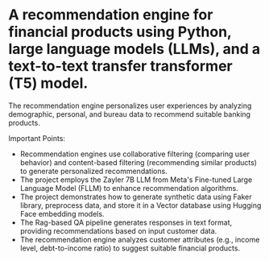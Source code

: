 # A recommendation engine for financial products using Python, large language models (LLMs), and a text-to-text transfer transformer (T5) model. 

The recommendation engine personalizes user experiences by analyzing demographic, personal, and bureau data to recommend suitable banking products.

Important Points:

- Recommendation engines use collaborative filtering (comparing user behavior) and content-based filtering (recommending similar products) to generate personalized recommendations.
- The project employs the Zayler 7B LLM from Meta's Fine-tuned Large Language Model (FLLM) to enhance recommendation algorithms.
- The project demonstrates how to generate synthetic data using Faker library, preprocess data, and store it in a Vector database using Hugging Face embedding models.
- The Rag-based QA pipeline generates responses in text format, providing recommendations based on input customer data.
- The recommendation engine analyzes customer attributes (e.g., income level, debt-to-income ratio) to suggest suitable financial products.
